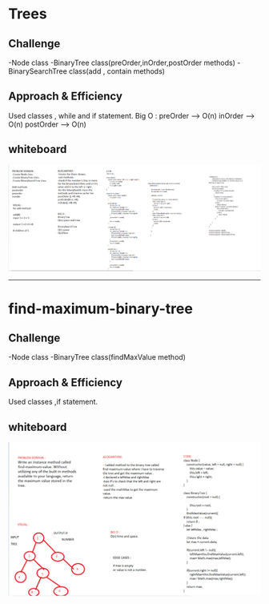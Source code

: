 # Trees

## Challenge
-Node class
-BinaryTree class(preOrder,inOrder,postOrder methods)
-BinarySearchTree class(add , contain methods)


## Approach & Efficiency
Used classes , while and if statement.
Big O :
preOrder --> O(n)
inOrder --> O(n)
postOrder --> O(n)

## whiteboard
![GitHub Logo](./assests/tree.PNG)

------------------------------------------------------
# find-maximum-binary-tree

## Challenge
-Node class
-BinaryTree class(findMaxValue method)


## Approach & Efficiency
Used classes ,if statement.

## whiteboard
![GitHub Logo](./assests/maxVal.PNG)